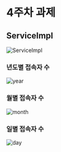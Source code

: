 # 4주차 과제

## ServiceImpl
![ServiceImpl](https://github.com/SongJwans/comento-backend/assets/104306841/1ed4802f-e049-435d-ab3e-6b7daf7e638d)


### 년도별 접속자 수
![year](https://github.com/SongJwans/comento-backend/assets/104306841/36e88f44-ecc5-4e5a-80cd-284661078707)
### 월별 접속자 수
![month](https://github.com/SongJwans/comento-backend/assets/104306841/0efa559d-e9e9-4912-9343-85bf8256d941)
### 일별 접속자 수
![day](https://github.com/SongJwans/comento-backend/assets/104306841/593abe1e-1778-4432-a373-5a3880b48bc5)


